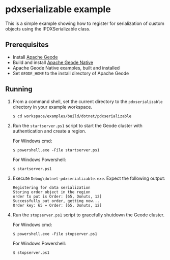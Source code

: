 # pdxserializable example
This is a simple example showing how to register for serialization of custom objects using the IPDXSerializable class.

## Prerequisites
* Install [Apache Geode](https://geode.apache.org)
* Build and install [Apache Geode Native](https://github.com/apache/geode-native)
* Apache Geode Native examples, built and installed
* Set `GEODE_HOME` to the install directory of Apache Geode

## Running
1. From a command shell, set the current directory to the `pdxserializable` directory in your example workspace.

    ```console
    $ cd workspace/examples/build/dotnet/pdxserializable
    ```

1. Run the `startserver.ps1` script to start the Geode cluster with authentication and create a region.

   For Windows cmd:

    ```console
    $ powershell.exe -File startserver.ps1
    ```

   For Windows Powershell:

    ```console
    $ startserver.ps1
    ```

1. Execute `Debug\dotnet-pdxserializable.exe`. Expect the following output:

    ```console
    Registering for data serialization
    Storing order object in the region
    order to put is Order: [65, Donuts, 12]
    Successfully put order, getting now...
    Order key: 65 = Order: [65, Donuts, 12]
    ```

1. Run the `stopserver.ps1` script to gracefully shutdown the Geode cluster.

   For Windows cmd:

    ```console
    $ powershell.exe -File stopserver.ps1
    ```

   For Windows Powershell:

    ```console
    $ stopserver.ps1
    ```
